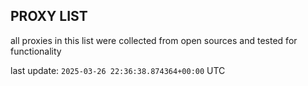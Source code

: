 ## PROXY LIST

all proxies in this list were collected from open sources and tested for functionality

last update: `2025-03-26 22:36:38.874364+00:00` UTC